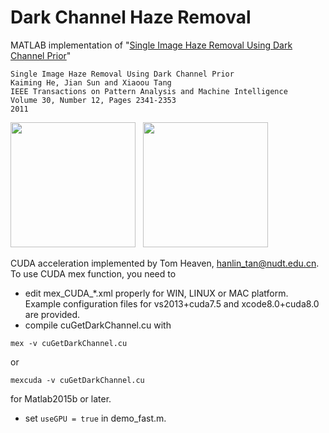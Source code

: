 Dark Channel Haze Removal
=========================

MATLAB implementation of "[Single Image Haze Removal Using Dark Channel Prior][1]"

	Single Image Haze Removal Using Dark Channel Prior
	Kaiming He, Jian Sun and Xiaoou Tang
	IEEE Transactions on Pattern Analysis and Machine Intelligence
	Volume 30, Number 12, Pages 2341-2353
	2011

<img src="https://raw.githubusercontent.com/sjtrny/Dark-Channel-Haze-Removal/master/forest.jpg" width="200px"/>
&nbsp;
<img src="https://raw.githubusercontent.com/sjtrny/Dark-Channel-Haze-Removal/master/forest_recovered.jpg" width="200px"/>


CUDA acceleration implemented by Tom Heaven, hanlin_tan@nudt.edu.cn. To use CUDA mex function, you need to 

+ edit mex_CUDA_*.xml properly for WIN, LINUX or MAC platform. Example configuration files for vs2013+cuda7.5 and xcode8.0+cuda8.0 are provided.
+ compile cuGetDarkChannel.cu with 
```
mex -v cuGetDarkChannel.cu
```
or
```
mexcuda -v cuGetDarkChannel.cu
```
for Matlab2015b or later.
+ set `useGPU = true` in demo_fast.m.



[1]: http://research.microsoft.com/en-us/um/people/kahe/cvpr09/ 
